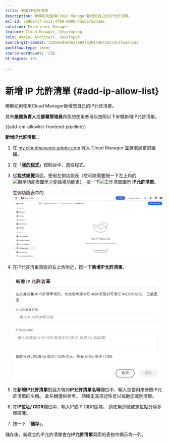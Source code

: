 ```yaml
---
title: 新增IP允許清單
description: 瞭解如何使用Cloud Manager新增您自己的IP允許清單。
exl-id: 769be71f-5c11-4f98-8906-7a5667a25aee
solution: Experience Manager
feature: Cloud Manager, Developing
role: Admin, Architect, Developer
source-git-commit: 328ae6d1866a7089fb291d4872d27dc5fa1d4caa
workflow-type: tm+mt
source-wordcount: '236'
ht-degree: 14%

---
```



# 新增 IP 允許清單 {#add-ip-allow-list}

瞭解如何使用Cloud Manager新增您自己的IP允許清單。

具有&#x200B;**業務負責人**&#x200B;或&#x200B;**部署管理員**&#x200B;角色的使用者可以按照以下步驟新增IP允許清單。

{{add-cm-allowlist-frontend-pipeline}}

**新增IP允許清單：**

1. 在 [my.cloudmanager.adobe.com](https://my.cloudmanager.adobe.com/) 登入 Cloud Manager 並選取適當的組織。

1. 在「**[我的程式](/help/implementing/cloud-manager/navigation.md#my-programs)**」控制台中，選取程式。

1. 從&#x200B;**程式總覽**&#x200B;頁面，使用左側功能表（您可能需要按一下左上角的![顯示功能表圖示](https://spectrum.adobe.com/static/icons/workflow_18/Smock_ShowMenu_18_N.svg)才能檢視功能表），按一下![工作清單圖示](https://spectrum.adobe.com/static/icons/workflow_18/Smock_TaskList_18_N.svg) **IP允許清單**。

   左側功能表中的![IP允許清單選項](/help/implementing/cloud-manager/assets/ip-allow-list/ip-allow-list-create.png)

1. 在IP允許清單頁面的右上角附近，按一下&#x200B;**新增IP允許清單**。

   ![新增 IP 允許清單對話框](/help/implementing/cloud-manager/assets/ip-allow-list/ip-allow-list-create02.png)

1. 在&#x200B;**新增IP允許清單**&#x200B;對話方塊的&#x200B;**IP允許清單名稱**&#x200B;欄位中，輸入您要用來參照IP允許清單的名稱。 此名稱僅供參考。 請確定其描述性足以協助您識別清單。

1. 在&#x200B;**IP位址/ CIDR**&#x200B;欄位中，輸入IP或IP CIDR區塊。 請使用逗號或定位點分隔多個區塊。

1. 按一下「**儲存**」。

儲存後，新建立的IP允許清單會在&#x200B;**IP允許清單**&#x200B;頁面的表格中顯示為一列。


